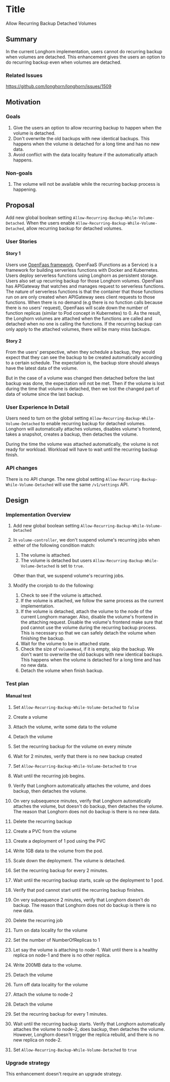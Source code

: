 # Title

Allow Recurring Backup Detached Volumes

## Summary

In the current Longhorn implementation, users cannot do recurring backup when volumes are detached.
This enhancement gives the users an option to do recurring backup even when volumes are detached.


### Related Issues

https://github.com/longhorn/longhorn/issues/1509

## Motivation

### Goals

1. Give the users an option to allow recurring backup to happen when the volume is detached.
1. Don't overwrite the old backups with new identical backups. 
   This happens when the volume is detached for a long time and has no new data.
1. Avoid conflict with the data locality feature if the automatically attach happens.

### Non-goals

1. The volume will not be available while the recurring backup process is happening.

## Proposal

Add new global boolean setting `Allow-Recurring-Backup-While-Volume-Detached`. When the users enable `Allow-Recurring-Backup-While-Volume-Detached`, allow recurring backup for detached volumes.

### User Stories

#### Story 1

Users use [OpenFaas framework](https://www.openfaas.com/). 
OpenFaaS (Functions as a Service) is a framework for building serverless functions with Docker and Kubernetes.
Users deploy serverless functions using Longhorn as persistent storage. 
Users also set up recurring backup for those Longhorn volumes.
OpenFaas has APIGateway that watches and manages request to serverless functions.
The nature of serverless functions is that the container that those functions run on are only created when APIGateway sees client requests to those functions.
When there is no demand (e.g there is no function calls because there is no users' request), OpenFaas will scale down the number of function replicas (similar to Pod concept in Kubernetes) to 0.
As the result, the Longhorn volumes are attached when the functions are called and detached when no one is calling the functions.
If the recurring backup can only apply to the attached volumes, there will be many miss backups.

#### Story 2

From the users' perspective, when they schedule a backup, they would expect that they can see the backup to be created automatically according to a certain schedule. 
The expectation is, the backup store should always have the latest data of the volume.

But in the case of a volume was changed then detached before the last backup was done, the expectation will not be met. 
Then if the volume is lost during the time that volume is detached, then we lost the changed part of data of volume since the last backup.

### User Experience In Detail

Users need to turn on the global setting `Allow-Recurring-Backup-While-Volume-Detached` to enable recurring backup for detached volumes.
Longhorn will automatically attaches volumes, disables volume's frontend, takes a snapshot, creates a backup, then detaches the volume.

During the time the volume was attached automatically, the volume is not ready for workload. 
Workload will have to wait until the recurring backup finish.

### API changes

There is no API change.
The new global setting `Allow-Recurring-Backup-While-Volume-Detached` will use the same `/v1/settings` API.

## Design

### Implementation Overview

1. Add new global boolean setting `Allow-Recurring-Backup-While-Volume-Detached`
1. In `volume-controller`, we don't suspend volume's recurring jobs when either of the following condition match:
   1. The volume is attached.
   1. The volume is detached but users `Allow-Recurring-Backup-While-Volume-Detached` is set to `true`.
  
   Other than that, we suspend volume's recurring jobs.
   
1. Modify the cronjob to do the following:
   1. Check to see if the volume is attached.
   1. If the volume is attached, we follow the same process as the current implementation.
   1. If the volume is detached, attach the volume to the node of the current Longhorn manager.
      Also, disable the volume's frontend in the attaching request.
      Disable the volume's frontend make sure that pod cannot use the volume during the recurring backup process.
      This is necessary so that we can safely detach the volume when finishing the backup. 
   1. Wait for the volume to be in attached state.
   1. Check the size of `VolumeHead`, if it is empty, skip the backup.
      We don't want to overwrite the old backups with new identical backups. 
      This happens when the volume is detached for a long time and has no new data.
   1. Detach the volume when finish backup.

### Test plan

#### Manual test

1. Set `Allow-Recurring-Backup-While-Volume-Detached` to `false`
1. Create a volume
1. Attach the volume, write some data to the volume
1. Detach the volume
1. Set the recurring backup for the volume on every minute
1. Wait for 2 minutes, verify that there is no new backup created

1. Set `Allow-Recurring-Backup-While-Volume-Detached` to `true`
1. Wait until the recurring job begins.
1. Verify that Longhorn automatically attaches the volume, and does backup, then detaches the volume.
1. On very subsequence minutes, verify that Longhorn automatically attaches the volume, but doesn't do backup, then detaches the volume.
   The reason that Longhorn does not do backup is there is no new data.
   
1. Delete the recurring backup
1. Create a PVC from the volume
1. Create a deployment of 1 pod using the PVC
1. Write 1GB data to the volume from the pod.
1. Scale down the deployment. The volume is detached.
1. Set the recurring backup for every 2 minutes.
1. Wait until the recurring backup starts, scale up the deployment to 1 pod.
1. Verify that pod cannot start until the recurring backup finishes.
1. On very subsequence 2 minutes, verify that Longhorn doesn't do backup.
   The reason that Longhorn does not do backup is there is no new data.

1. Delete the recurring job
1. Turn on data locality for the volume
1. Set the number of NumberOfReplicas to 1
1. Let say the volume is attaching to node-1. 
   Wait until there is a healthy replica on node-1 and there is no other replica.
1. Write 200MB data to the volume.
1. Detach the volume
1. Turn off data locality for the volume
1. Attach the volume to node-2
1. Detach the volume
1. Set the recurring backup for every 1 minutes.
1. Wait until the recurring backup starts.
   Verify that Longhorn automatically attaches the volume to node-2, does backup, then detaches the volume.
   However, Longhorn doesn't trigger the replica rebuild, and there is no new replica on node-2.
   
1. Set `Allow-Recurring-Backup-While-Volume-Detached` to `true`


### Upgrade strategy

This enhancement doesn't require an upgrade strategy.
